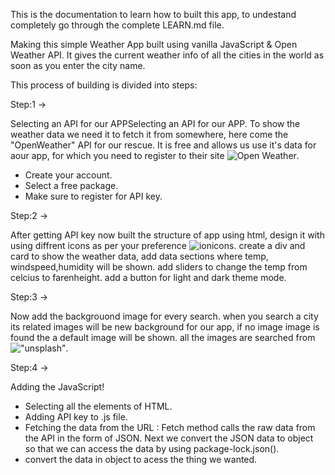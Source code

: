 This is the documentation to learn how to built this app, to undestand completely go through the complete LEARN.md file.

Making this simple Weather App built using vanilla JavaScript & Open Weather API. 
It gives the current weather info of all the cities in the world as soon as you enter the city name.

This process of building is divided into steps:

Step:1 ->

Selecting an API for our APPSelecting an API for our APP.
To show the weather data we need it to fetch it from somewhere, here come the "OpenWeather" API for our rescue.
It is free and allows us use it's data for aour app, for which you need to register to their site ![Open Weather](https://openweathermap.org/).

- Create your account.
- Select a free package.
- Make sure to register for API key.

Step:2 ->

After getting API key now built the structure of app using html,
design it with using diffrent icons as per your preference ![ionicons](https://ionic.io/ionicons).
create a div and card to show the weather data, add data sections where temp, windspeed,humidity will be shown.
add sliders to change the temp from celcius to farenheight.
add a button for light and dark theme mode.

Step:3 ->

Now add the backgrouond image for every search.
when you search a city its related images will be new background for our app, if no image image is found the a default image will be shown.
all the images are searched from !["unsplash"](https://unsplash.com/images). 

Step:4 ->

Adding the JavaScript!

- Selecting all the elements of HTML.
- Adding API key to .js file.
- Fetching the data from the URL : Fetch method calls the raw data from the API in the form of JSON. Next we convert the JSON data to
  object so that we can access the data by using package-lock.json().
- convert the data in object to acess the thing we wanted.



